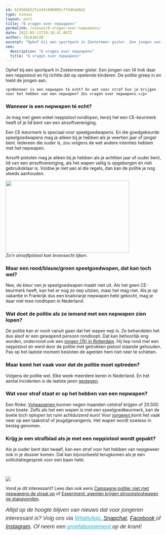 ```yaml
---
id: 62d566b52fa1441898905c77446ab8e2
type: nieuws
layout: post
title: "6 vragen over nepwapens"
permalink: /nieuws/6-vragen-over-nepwapens/
date: 2022-05-11T19:16:41.067Z
author: 7biA1WiYB
excerpt: "Ophef bij een sportpark in Zoetermeer gister. Een jongen van 14 trok daar een neppistool en hij richtte dat op spelende kinderen. De politie greep in en hield de jongen aan.  "
seo:
  description: "6 vragen over nepwapens"
  title: "6 vragen over nepwapens"
---
```

Ophef bij een sportpark in Zoetermeer gister. Een jongen van 14 trok daar een neppistool en hij richtte dat op spelende kinderen. De politie greep in en hield de jongen aan.  

    <p>Wanneer is een nepwapen té echt? En wat voor straf kun je krijgen voor het hebben van een nepwapen? Zes vragen over nepwapens.</p>
<h3>Wanneer is een nepwapen té echt?</h3>
<p>Je mag met geen enkel neppistool rondlopen, tenzij het een CE-keurmerk heeft of je lid bent van een airsoftvereniging.</p>
<p>Een CE-keurmerk is speciaal voor speelgoedwapens. En die goedgekeurde speelgoedwapens mag je alleen bij je hebben als je veertien jaar of jonger bent. Iedereen die ouder is, zou volgens de wet andere intenties hebben met het nepwapen.</p>
<p>Airsoft-pistolen mag je alleen bij je hebben als je achttien jaar of ouder bent, lid van een airsoftvereniging, als het wapen veilig is opgeborgen én niet gebruiksklaar is. Voldoe je niet aan al die regels, dan kan de politie je nog steeds aanhouden.</p>
<p><div class="media media-element-container media-default"><div id="file-418713" class="file file-image file-image-jpeg">

        
  
  <div class="content">
    <img title="Foto: ANP XTRA" height="2664" width="4570" style="width: 400px; height: 233px;" class="media-element file-default" data-delta="1" src="https://7dagen.netlify.app/sites/default/files/7D%20Airsoft%20gun%20ANP-30888360.jpg" alt="">  </div>

  
</div>
</div><em>Zo'n airsoftpistool kan levensecht lijken.</em>
<h3>Maar een rood/blauw/groen speelgoedwapen, dat kan toch wel?</h3>
<p>Nee, de kleur van je speelgoedwapen maakt niet uit. Als het geen CE-keurmerk heeft, kan het er nog zo nep uitzien, maar het mag niet. Als je op vakantie in Frankrijk dus een knaloranje nepwapen hebt gekocht, mag je daar niet mee rondlopen in Nederland.</p>
<h3>Wat doet de politie als ze iemand met een nepwapen zien lopen?</h3>
<p>De politie kan er nooit vanuit gaan dat het wapen nep is. Ze behandelen het dus alsof er een gewapend persoon rondloopt. Dat kan behoorlijk eng worden, ondervond ook een <a href="http://www.nu.nl/binnenland/4291853/politie-rotterdam-schiet-bijna-jongens-met-nepwapen-neer.html" target="_blank">jongen (15) in Rotterdam</a>. Hij liep rond met een neppistool en werd door de politie met getrokken pistool staande gehouden. Pas op het laatste moment besloten de agenten hem niet neer te schieten.</p>
<h3>Maar komt het vaak voor dat de politie moet optreden?</h3>
<p>Volgens de politie wel. Elke week meerdere keren in Nederland. En het aantal incidenten is de laatste jaren <a href="https://www.politie.nl/nieuws/2016/maart/11/buiten-spelen-met-speelgoedwapens-kan-gevaarlijk-zijn.html" target="_blank">gestegen</a>.</p>
<h3>Wat voor straf staat er op het hebben van een nepwapen?</h3>
<p>Een flinke. <a href="https://www.vraaghetdepolitie.nl/wapens/nepwapens/wat-voor-straf-krijg-ik-als-ik-met-een-nepwapen-rondloop.html" target="_blank">Volwassenen </a>kunnen negen maanden celstraf krijgen of 20.500 euro boete. Zelfs als het een wapen is met een speelgoedkeurmerk, kan de boete toch oplopen tot ruim achtduizend euro! Voor <a href="https://www.politie.nl/nieuws/2014/juli/8/08-geen-nepwapen-als-vakantiesouvenir.html" target="_blank">jongeren </a>komt het vaak neer op een taakstraf of jeugdgevangenis. Het wapen wordt sowieso in beslag genomen.</p>
<h3>Krijg je een strafblad als je met een neppistool wordt gepakt?</h3>
<p>Als je ouder bent dan twaalf, kan een straf voor het hebben van nepgeweer ook in je dossier komen. Dat kan bijvoorbeeld terugkomen als je een sollicitatiegesprek voor een baan hebt.</p>
<p> </p>
<div class="kader">
<p><img class="kaderafbeelding" src="https://7dagen.netlify.app/sites/default/files/ff.png"></p>
<p>Vond je dit interessant? Lees dan ook eens <a href="https://7dagen.netlify.app/nieuws/campagne-politie-niet-met-nepwapens-de-straat-op">Campagne politie: niet met nepwapens de straat op</a> of <a href="https://7dagen.netlify.app/nieuws/experiment-agenten-krijgen-stoomstootwapen-op-stapavonden">Experiment: agenten krijgen stroomstootwapen op stapavonden</a>.</p>
<p><em style="box-sizing: inherit; color: rgb(51, 51, 51); font-family: &quot;PT Sans&quot;, sans-serif; font-size: 18px; line-height: 27px;">Altijd op de hoogte blijven van nieuws dat voor jongeren interessant is? Volg ons via </em><em style="box-sizing: inherit; color: rgb(34, 179, 224); transition: color 0.3s ease; font-family: &quot;PT Sans&quot;, sans-serif; font-size: 18px; line-height: 27px;"><a href="https://7dagen.netlify.app/whatsapp" style="box-sizing: inherit; color: rgb(34, 179, 224); transition: color 0.3s ease; font-family: &quot;PT Sans&quot;, sans-serif; font-size: 18px; line-height: 27px;">WhatsApp</a></em><em style="box-sizing: inherit; color: rgb(51, 51, 51); font-family: &quot;PT Sans&quot;, sans-serif; font-size: 18px; line-height: 27px;">,</em><em style="box-sizing: inherit; color: rgb(34, 179, 224); transition: color 0.3s ease; font-family: &quot;PT Sans&quot;, sans-serif; font-size: 18px; line-height: 27px;"><a href="https://7dagen.netlify.app/whatsapp" style="box-sizing: inherit; color: rgb(34, 179, 224); transition: color 0.3s ease; font-family: &quot;PT Sans&quot;, sans-serif; font-size: 18px; line-height: 27px;"> </a></em><em style="box-sizing: inherit; color: rgb(51, 51, 51); font-family: &quot;PT Sans&quot;, sans-serif; font-size: 18px; line-height: 27px;"><a href="https://www.snapchat.com/add/sevendaysnl">Snapchat</a>, <a href="https://www.facebook.com/7Daysnl?ref=bookmarks">Facebook </a>of <a href="https://instagram.com/7DAysnl/">Instagram</a>. Of </em><em style="box-sizing: inherit; color: rgb(51, 51, 51); font-family: &quot;PT Sans&quot;, sans-serif; font-size: 18px; line-height: 27px;">neem een </em><a href="https://abonneren.sevendays.nl/abonneren/abonnementen/ae/artikel" style="box-sizing: inherit; color: rgb(34, 179, 224); transition: color 0.3s ease; font-family: &quot;PT Sans&quot;, sans-serif; font-size: 18px; line-height: 27px;"><em style="box-sizing: inherit;">proefabonnement </em></a><em style="box-sizing: inherit; color: rgb(51, 51, 51); font-family: &quot;PT Sans&quot;, sans-serif; font-size: 18px; line-height: 27px;">op de krant!</em></p>
</div>
  
